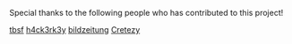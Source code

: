 Special thanks to the following people who has contributed to this project!

[tbsf](http://github.com/tbsf)
[h4ck3rk3y](http://github.com/h4ck3rk3y)
[bildzeitung](https://github.com/bildzeitung)
[Cretezy](https://github.com/Cretezy)
